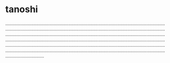 # tanoshi
......................................................................................................................................................................................................................................................................................................................................................................................................................................................................................................................................................................................................................................................................................................................................................................................................